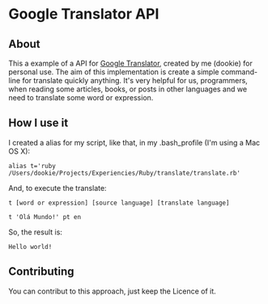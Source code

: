 # Google Translator API

## About
This a example of a API for [Google Translator](http://translate.google.com.br/), created by me (dookie) for personal use.
The aim of this implementation is create a simple command-line for translate quickly anything. It's very helpful for us, programmers, when reading some articles, books, or posts in other languages and we need to translate some word or expression.

## How I use it
I created a alias for my script, like that, in my .bash_profile (I'm using a Mac OS X):

	alias t='ruby /Users/dookie/Projects/Experiencies/Ruby/translate/translate.rb'
	
And, to execute the translate:

	t [word or expression] [source language] [translate language]

	t 'Olá Mundo!' pt en
	
So, the result is:

	Hello world!
	
## Contributing
You can contribut to this approach, just keep the Licence of it.